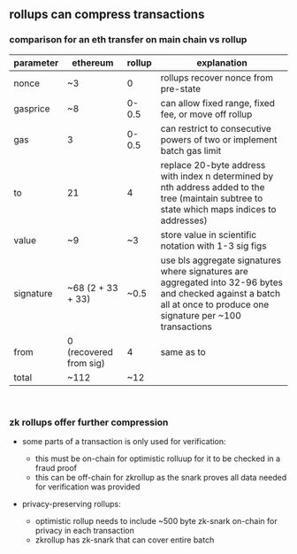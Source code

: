 ## rollups can compress transactions
### comparison for an eth transfer on main chain vs rollup
| parameter  |  ethereum | rollup  | explanation |
|---|---|---|------|
| nonce  | ~3  |  0 | rollups recover nonce from pre-state |
|  gasprice | ~8  |  0-0.5 | can allow fixed range, fixed fee, or move off rollup
| gas  | 3  |  0-0.5 | can restrict to consecutive powers of two or implement batch gas limit 
| to  | 21  |  4 | replace 20-byte address with index n determined by nth address added to the tree (maintain subtree to state which maps indices to addresses)
|  value | ~9  |  ~3 | store value in scientific notation with 1-3 sig figs
| signature | ~68 (2 + 33 + 33)  |  ~0.5 | use bls aggregate signatures where signatures are aggregated into 32-96 bytes and checked against a batch all at once to produce one signature per ~100 transactions
|  from |  0 (recovered from sig) | 4  | same as to
|  total | ~112  |  ~12 |
&nbsp;
### zk rollups offer further compression
- some parts of a transaction is only used for verification:
    - this must be on-chain for optimistic rolluup for it to be checked in a fraud proof
    - this can be off-chain for zkrollup as the snark proves all data needed for verification was provided 

- privacy-preserving rollups:
    - optimistic rollup needs to include ~500 byte zk-snark on-chain for privacy in each transaction
    - zkrollup has zk-snark that can cover entire batch
